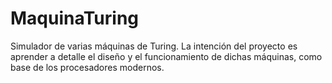 # MaquinaTuring
Simulador de varias máquinas de Turing. La intención del proyecto es aprender a detalle el diseño y el funcionamiento de dichas máquinas, como base de los procesadores modernos.
